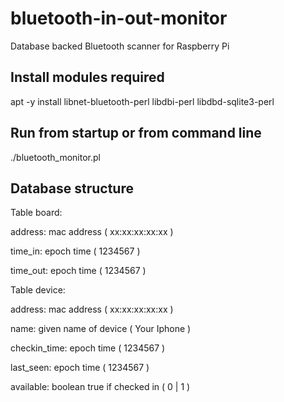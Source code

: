 # bluetooth-in-out-monitor
Database backed Bluetooth scanner for Raspberry Pi

## Install modules required
apt -y install libnet-bluetooth-perl libdbi-perl libdbd-sqlite3-perl

## Run from startup or from command line
./bluetooth_monitor.pl

## Database structure

Table board:

  address: mac address ( xx:xx:xx:xx:xx )

  time_in: epoch time ( 1234567 )
  
   time_out: epoch time ( 1234567 )

Table device:
  
  address: mac address ( xx:xx:xx:xx:xx )
  
  name: given name of device ( Your Iphone )
  
  checkin_time: epoch time ( 1234567 )
  
  last_seen: epoch time ( 1234567 )
  
  available: boolean true if checked in ( 0 | 1 )
 
